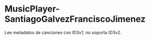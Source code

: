 # MusicPlayer-SantiagoGalvezFranciscoJimenez 

Lee metadatos de canciones con ID3v1, no soporta ID3v2.
